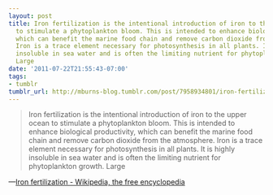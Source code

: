 ```yaml
---
layout: post
title: Iron fertilization is the intentional introduction of iron to the upper ocean
  to stimulate a phytoplankton bloom. This is intended to enhance biological productivity,
  which can benefit the marine food chain and remove carbon dioxide from the atmosphere.
  Iron is a trace element necessary for photosynthesis in all plants. It is highly
  insoluble in sea water and is often the limiting nutrient for phytoplankton growth.
  Large
date: '2011-07-22T21:55:43-07:00'
tags:
- tumblr
tumblr_url: http://mburns-blog.tumblr.com/post/7958934801/iron-fertilization-is-the-intentional-introduction
---
```

<blockquote>Iron fertilization is the intentional introduction of iron to the upper ocean to stimulate a phytoplankton bloom. This is intended to enhance biological productivity, which can benefit the marine food chain and remove carbon dioxide from the atmosphere. Iron is a trace element necessary for photosynthesis in all plants. It is highly insoluble in sea water and is often the limiting nutrient for phytoplankton growth. Large</blockquote>&#8212;<a href="http://en.wikipedia.org/wiki/Iron_fertilization">Iron fertilization - Wikipedia, the free encyclopedia</a>
